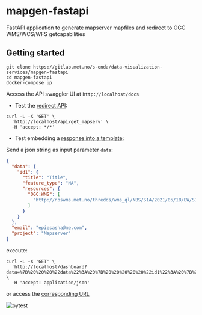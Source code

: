 # mapgen-fastapi

FastAPI application to generate mapserver mapfiles and redirect to OGC WMS/WCS/WFS getcapabilities

## Getting started

```
git clone https://gitlab.met.no/s-enda/data-visualization-services/mapgen-fastapi
cd mapgen-fastapi
docker-compose up
```

Access the API swaggler UI at `http://localhost/docs`

* Test the [redirect API](mapgen/api/redirect.py#L8):

```
curl -L -X 'GET' \
  'http://localhost/api/get_mapserv' \
  -H 'accept: */*'
```

* Test embedding a [response into a template](mapgen/views/dashboard.py#L14):

Send a json string as input parameter `data`:

```json
{
  "data": {
    "id1": {
      "title": "Title",
      "feature_type": "NA",
      "resources": {
        "OGC:WMS": [
          "http://nbswms.met.no/thredds/wms_ql/NBS/S1A/2021/05/18/EW/S1A_EW_GRDM_1SDH_20210518T070428_20210518T070534_037939_047A42_65CD.nc?SERVICE=WMS&REQUEST=GetCapabilities"
        ]
      }
    }
  },
  "email": "epiesasha@me.com",
  "project": "Mapserver"
}
```
execute: 

```
curl -L -X 'GET' \
  'http://localhost/dashboard?data=%7B%20%20%20%22data%22%3A%20%7B%20%20%20%20%20%22id1%22%3A%20%7B%20%20%20%20%20%20%20%22title%22%3A%20%22Title%22%2C%20%20%20%20%20%20%20%22feature_type%22%3A%20%22NA%22%2C%20%20%20%20%20%20%20%22resources%22%3A%20%7B%20%20%20%20%20%20%20%20%20%22OGC%3AWMS%22%3A%20%5B%20%20%20%20%20%20%20%20%20%20%20%22http%3A%2F%2Fnbswms.met.no%2Fthredds%2Fwms_ql%2FNBS%2FS1A%2F2021%2F05%2F18%2FEW%2FS1A_EW_GRDM_1SDH_20210518T070428_20210518T070534_037939_047A42_65CD.nc%3FSERVICE%3DWMS%26REQUEST%3DGetCapabilities%22%20%20%20%20%20%20%20%20%20%5D%20%20%20%20%20%20%20%7D%20%20%20%20%20%7D%20%20%20%7D%2C%20%20%20%22email%22%3A%20%22epiesasha%40me.com%22%2C%20%20%20%22project%22%3A%20%22Mapserver%22%20%7D' \
  -H 'accept: application/json'
```

or access the [corresponding URL](http://localhost/dashboard?data=%7B%20%20%20%22data%22%3A%20%7B%20%20%20%20%20%22id1%22%3A%20%7B%20%20%20%20%20%20%20%22title%22%3A%20%22Title%22%2C%20%20%20%20%20%20%20%22feature_type%22%3A%20%22NA%22%2C%20%20%20%20%20%20%20%22resources%22%3A%20%7B%20%20%20%20%20%20%20%20%20%22OGC%3AWMS%22%3A%20%5B%20%20%20%20%20%20%20%20%20%20%20%22http%3A%2F%2Fnbswms.met.no%2Fthredds%2Fwms_ql%2FNBS%2FS1A%2F2021%2F05%2F18%2FEW%2FS1A_EW_GRDM_1SDH_20210518T070428_20210518T070534_037939_047A42_65CD.nc%3FSERVICE%3DWMS%26REQUEST%3DGetCapabilities%22%20%20%20%20%20%20%20%20%20%5D%20%20%20%20%20%20%20%7D%20%20%20%20%20%7D%20%20%20%7D%2C%20%20%20%22email%22%3A%20%22epiesasha%40me.com%22%2C%20%20%20%22project%22%3A%20%22Mapserver%22%20%7D
) 

![pytest](https://github.com/metno/mapgen-fastapi/actions/workflows/pytest.yml/badge.svg)
